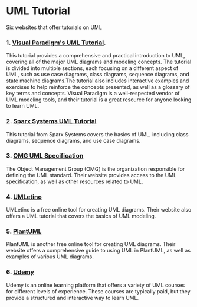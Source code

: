 # UML Tutorial 
Six websites that offer tutorials on UML

### 1. [Visual Paradigm's UML Tutorial](https://www.visual-paradigm.com/guide/uml-unified-modeling-language/).
    
This tutorial provides a comprehensive and practical introduction to UML, covering all of the major UML diagrams and modeling concepts. The tutorial is divided into multiple sections, each focusing on a different aspect of UML, such as use case diagrams, class diagrams, sequence diagrams, and state machine diagrams.The tutorial also includes interactive examples and exercises to help reinforce the concepts presented, as well as a glossary of key terms and concepts. Visual Paradigm is a well-respected vendor of UML modeling tools, and their tutorial is a great resource for anyone looking to learn UML.


### 2. [Sparx Systems UML Tutorial](https://sparxsystems.com/resources/uml2_tutorial/index.html)
This tutorial from Sparx Systems covers the basics of UML, including class diagrams, sequence diagrams, and use case diagrams.

### 3. [OMG UML Specification](https://www.omg.org/spec/UML/)
The Object Management Group (OMG) is the organization responsible for defining the UML standard. Their website provides access to the UML specification, as well as other resources related to UML.

### 4. [UMLetino](https://www.umletino.com/) 
UMLetino is a free online tool for creating UML diagrams. Their website also offers a UML tutorial that covers the basics of UML modeling.

### 5. [PlantUML](https://plantuml.com/en/)
PlantUML is another free online tool for creating UML diagrams. Their website offers a comprehensive guide to using UML in PlantUML, as well as examples of various UML diagrams.

### 6. [Udemy](https://www.udemy.com/topic/uml/)
Udemy is an online learning platform that offers a variety of UML courses for different levels of experience. These courses are typically paid, but they provide a structured and interactive way to learn UML.
